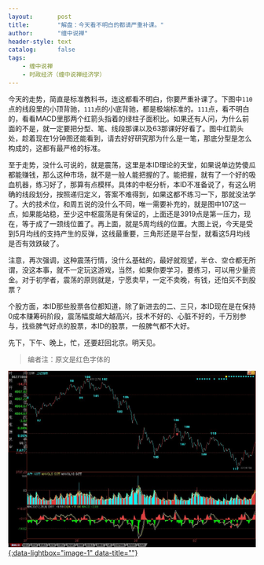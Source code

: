 ```yaml
---
layout:       post
title:        "解盘：今天看不明白的都请严重补课。"
author:       "缠中说禅"
header-style: text
catalog:      false
tags:
    - 缠中说禅
    - 时政经济（缠中说禅经济学）
---
```


今天的走势，简直是标准教科书，连这都看不明白，你要严重补课了。下图中`110`点的线段里的小顶背驰，`111`点的小底背驰，都是极端标准的。`111`点，看不明白的，看看MACD里那两个红箭头指着的绿柱子面积比。如果还有人问，为什么前面的不是，就一定要把分型、笔、线段那课以及63那课好好看了。图中红箭头处，趁着现在1分钟图还能看到，请去好好研究那为什么是一笔，那底分型是怎么构成的，这都有最严格的标准。



至于走势，没什么可说的，就是震荡，这里是本ID理论的天堂，如果说单边势傻瓜都能赚钱，那么这种市场，就不是一般人能把握的了。能把握，就有了一个好的吸血机器，练习好了，那算有点模样。具体的中枢分析，本ID不准备说了，有这么明确的线段划分，按照递归定义，答案不难得到，如果这都不练习一下，那就没法学了。大的技术位，和周五说的没什么不同，唯一需要补充的，就是图中107这一点，如果能站稳，至少这中枢震荡是有保证的，上面还是3919点是第一压力，现在，等于成了一颈线位置了。再上面，就是5周均线的位置。大图上说，今天是受到5月均线的支持产生的反弹，这线最重要，三角形还是平台型，就看这5月均线是否有效跌破了。



注意，再次强调，这种震荡行情，没什么基础的，最好就观望，半仓、空仓都无所谓，没这本事，就不一定玩这游戏，当然，如果你要学习，要练习，可以用少量资金。对于初学者，震荡的原则就是，宁愿卖早，一定不卖晚，有钱，还怕买不到股票？



个股方面，本ID那些股票各位都知道，除了新进去的二、三只，本ID现在是在保持0成本赚筹码阶段，震荡幅度越大越高兴，技术不好的、心脏不好的，千万别参与，找些脾气好点的股票，本ID的股票，一般脾气都不大好。



先下，下午、晚上，忙，还要赶回北京。明天见。



> 编者注：原文是红色字体的



[![](/img/czsc/20070702-0570.jpg){:data-lightbox="image-1" data-title=""}](/img/czsc/20070702-0570.jpg)
